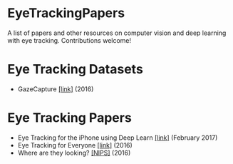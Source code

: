 # EyeTrackingPapers
A list of papers and other resources on computer vision and deep learning with eye tracking. Contributions welcome!

# Eye Tracking Datasets
- GazeCapture [[link]](http://gazecapture.csail.mit.edu) (2016)

# Eye Tracking Papers
- Eye Tracking for the iPhone using Deep Learn [[link]](https://dspace.mit.edu/bitstream/handle/1721.1/113142/1017990444-MIT.pdf?sequence=1) (February 2017)
- Eye Tracking for Everyone [[link]](http://gazecapture.csail.mit.edu/cvpr2016_gazecapture.pdf) (2016)
- Where are they looking? [[NIPS]](https://papers.nips.cc/paper/5848-where-are-they-looking.pdf) (2016)
